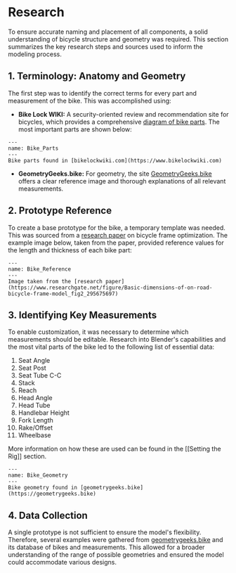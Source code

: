 # Research

To ensure accurate naming and placement of all components, a solid understanding of bicycle structure and geometry was required. This section summarizes the key research steps and sources used to inform the modeling process.

## 1. Terminology: Anatomy and Geometry

The first step was to identify the correct terms for every part and measurement of the bike. This was accomplished using:

- **Bike Lock WIKI:** A security-oriented review and recommendation site for bicycles, which provides a comprehensive [diagram of bike parts](https://www.bikelockwiki.com/parts-of-a-bike-diagram/). The most important parts are shown below:

```{figure} ../Images/Bike_Parts.png
---
name: Bike_Parts
---
Bike parts found in [bikelockwiki.com](https://www.bikelockwiki.com)
```

- **GeometryGeeks.bike:** For geometry, the site [GeometryGeeks.bike](https://geometrygeeks.bike/understanding-bike-geometry/) offers a clear reference image and thorough explanations of all relevant measurements.

## 2. Prototype Reference

To create a base prototype for the bike, a temporary template was needed. This was sourced from a [research paper](https://www.researchgate.net/publication/295675697_Multi-objective_optimization_of_an_on-road_bicycle_frame_by_uniform_design_and_compromise_programming) on bicycle frame optimization. The example image below, taken from the paper, provided reference values for the length and thickness of each bike part:

```{figure} ../Images/Bike_Reference.png
---
name: Bike_Reference
---
Image taken from the [research paper](https://www.researchgate.net/figure/Basic-dimensions-of-on-road-bicycle-frame-model_fig2_295675697)
```

## 3. Identifying Key Measurements

To enable customization, it was necessary to determine which measurements should be editable. Research into Blender's capabilities and the most vital parts of the bike led to the following list of essential data:

1. Seat Angle
2. Seat Post
3. Seat Tube C-C
4. Stack
5. Reach
6. Head Angle
7. Head Tube
8. Handlebar Height
9. Fork Length
10. Rake/Offset
11. Wheelbase

More information on how these are used can be found in the [[Setting the Rig]] section.

```{figure} ../Images/Bike_Geometry.png
---
name: Bike_Geometry
---
Bike geometry found in [geometrygeeks.bike](https://geometrygeeks.bike)
```

## 4. Data Collection

A single prototype is not sufficient to ensure the model's flexibility. Therefore, several examples were gathered from [geometrygeeks.bike](https://geometrygeeks.bike/) and its database of bikes and measurements. This allowed for a broader understanding of the range of possible geometries and ensured the model could accommodate various designs.
